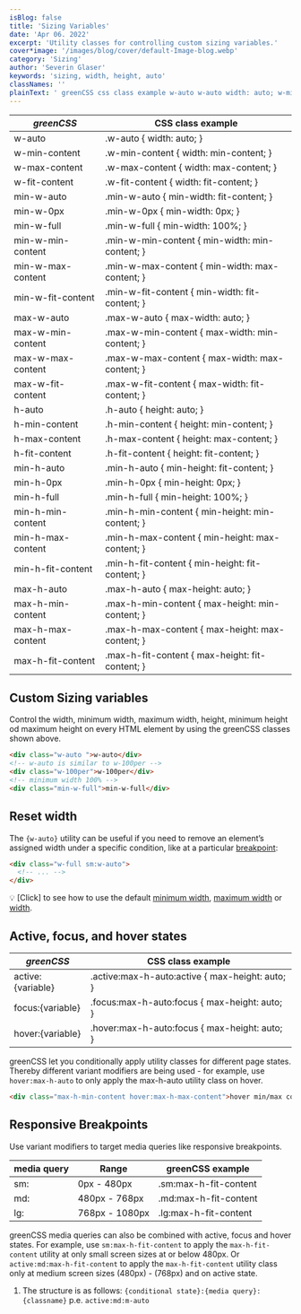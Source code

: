 ```yaml
---
isBlog: false
title: 'Sizing Variables'
date: 'Apr 06. 2022'
excerpt: 'Utility classes for controlling custom sizing variables.'
cover*image: '/images/blog/cover/default-Image-blog.webp'
category: 'Sizing'
author: 'Severin Glaser'
keywords: 'sizing, width, height, auto'
classNames: ''
plainText: ' greenCSS css class example w-auto w-auto width: auto; w-min-content w-min-content width: min-content; w-max-content w-max-content width: max-content; w-fit-content w-fit-content width: fit-content; min-w-auto min-w-auto min-width: fit-content; min-w-0px min-w-0px min-width: 0px; min-w-full min-w-full min-width: 100%; min-w-min-content min-w-min-content min-width: min-content; min-w-max-content min-w-max-content min-width: max-content; min-w-fit-content min-w-fit-content min-width: fit-content; max-w-auto max-w-auto max-width: auto; max-w-min-content max-w-min-content max-width: min-content; max-w-max-content max-w-max-content max-width: max-content; max-w-fit-content max-w-fit-content max-width: fit-content; h-auto h-auto height: auto; h-min-content h-min-content height: min-content; h-max-content h-max-content height: max-content; h-fit-content h-fit-content height: fit-content; min-h-auto min-h-auto min-height: fit-content; min-h-0px min-h-0px min-height: 0px; min-h-full min-h-full min-height: 100%; min-h-min-content min-h-min-content min-height: min-content; min-h-max-content min-h-max-content min-height: max-content; min-h-fit-content min-h-fit-content min-height: fit-content; max-h-auto max-h-auto max-height: auto; max-h-min-content max-h-min-content max-height: min-content; max-h-max-content max-h-max-content max-height: max-content; max-h-fit-content max-h-fit-content max-height: fit-content; custom sizing variables control the width minimum width maximum width height minimum height od maximum height on every html element by using the greenCSS classes shown above  reset width the ` w-auto ` utility can be useful if you need to remove an element’s assigned width under a specific condition like at a particular breakpoint blog responsive-greenCSS-breakpoints :  💡 click to see how to use the default minimum width docs sizing-minimum-width maximum width docs sizing-maximum-width or width docs sizing-width active focus and hover states greenCSS css class example active: variable active :max-h-auto:active max-height: auto; focus: variable focus :max-h-auto:focus max-height: auto; hover: variable hover :max-h-auto:focus max-height: auto; greenCSS let you conditionally apply utility classes for different page states thereby different variant modifiers are being used for example use `hover:max-h-auto` to only apply the max-h-auto utility class on hover  responsive breakpoints use variant modifiers to target media queries like responsive breakpoints media query range greenCSS example sm: 0px 480px sm:max-h-fit-content md: 480px 768px md:max-h-fit-content lg: 768px 1080px lg:max-h-fit-content greenCSS media queries can also be combined with active focus and hover states for example use `sm:max-h-fit-content` to apply the `max-h-fit-content` utility at only small screen sizes at or below 480px or `active:md:max-h-fit-content` to apply the `max-h-fit-content` utility class only at medium screen sizes 480px 768px and on active state 1 the structure is as follows: ` conditional state : media query : classname ` p e `active:md:m-auto` '
---
```


| _greenCSS_        | CSS class example                               |
| ----------------- | ----------------------------------------------- |
| w-auto            | .w-auto { width: auto; }                        |
| w-min-content     | .w-min-content { width: min-content; }          |
| w-max-content     | .w-max-content { width: max-content; }          |
| w-fit-content     | .w-fit-content { width: fit-content; }          |
| min-w-auto        | .min-w-auto { min-width: fit-content; }         |
| min-w-0px         | .min-w-0px { min-width: 0px; }                  |
| min-w-full        | .min-w-full { min-width: 100%; }                |
| min-w-min-content | .min-w-min-content { min-width: min-content; }  |
| min-w-max-content | .min-w-max-content { min-width: max-content; }  |
| min-w-fit-content | .min-w-fit-content { min-width: fit-content; }  |
| max-w-auto        | .max-w-auto { max-width: auto; }                |
| max-w-min-content | .max-w-min-content { max-width: min-content; }  |
| max-w-max-content | .max-w-max-content { max-width: max-content; }  |
| max-w-fit-content | .max-w-fit-content { max-width: fit-content; }  |
| h-auto            | .h-auto { height: auto; }                       |
| h-min-content     | .h-min-content { height: min-content; }         |
| h-max-content     | .h-max-content { height: max-content; }         |
| h-fit-content     | .h-fit-content { height: fit-content; }         |
| min-h-auto        | .min-h-auto { min-height: fit-content; }        |
| min-h-0px         | .min-h-0px { min-height: 0px; }                 |
| min-h-full        | .min-h-full { min-height: 100%; }               |
| min-h-min-content | .min-h-min-content { min-height: min-content; } |
| min-h-max-content | .min-h-max-content { min-height: max-content; } |
| min-h-fit-content | .min-h-fit-content { min-height: fit-content; } |
| max-h-auto        | .max-h-auto { max-height: auto; }               |
| max-h-min-content | .max-h-min-content { max-height: min-content; } |
| max-h-max-content | .max-h-max-content { max-height: max-content; } |
| max-h-fit-content | .max-h-fit-content { max-height: fit-content; } |

## Custom Sizing variables

Control the width, minimum width, maximum width, height, minimum height od maximum height on every HTML element by using the greenCSS classes shown above.

```html
<div class="w-auto ">w-auto</div>
<!-- w-auto is similar to w-100per -->
<div class="w-100per">w-100per</div>
<!-- minimum width 100% -->
<div class="min-w-full">min-w-full</div>
```

## Reset width

The `{w-auto}` utility can be useful if you need to remove an element’s assigned width under a specific condition, like at a particular [breakpoint](/blog/responsive-greenCSS-breakpoints):

```html
<div class="w-full sm:w-auto">
  <!-- ... -->
</div>
```

💡 [Click] to see how to use the default [minimum width](/docs/sizing-minimum-width), [maximum width](/docs/sizing-maximum-width) or [width](/docs/sizing-width).

## Active, focus, and hover states

| _greenCSS_        | CSS class example                                |
| ----------------- | ------------------------------------------------ |
| active:{variable} | .active\:max-h-auto:active { max-height: auto; } |
| focus:{variable}  | .focus\:max-h-auto:focus { max-height: auto; }   |
| hover:{variable}  | .hover\:max-h-auto:focus { max-height: auto; }   |

greenCSS let you conditionally apply utility classes for different page states. Thereby different variant modifiers are being used - for example, use `hover:max-h-auto` to only apply the max-h-auto utility class on hover.

```html
<div class="max-h-min-content hover:max-h-max-content">hover min/max content</div>
```

## Responsive Breakpoints

Use variant modifiers to target media queries like responsive breakpoints.

| media query | Range          | greenCSS example      |
| ----------- | -------------- | --------------------- |
| sm:         | 0px - 480px    | .sm:max-h-fit-content |
| md:         | 480px - 768px  | .md:max-h-fit-content |
| lg:         | 768px - 1080px | .lg:max-h-fit-content |

greenCSS media queries can also be combined with active, focus and hover states. For example, use `sm:max-h-fit-content` to apply the `max-h-fit-content` utility at only small screen sizes at or below 480px. Or `active:md:max-h-fit-content` to apply the `max-h-fit-content` utility class only at medium screen sizes (480px) - (768px) and on active state.

1. The structure is as follows: `{conditional state}:{media query}:{classname}` p.e. `active:md:m-auto`
